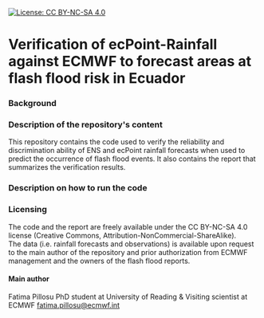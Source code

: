 [![License: CC BY-NC-SA 4.0](https://img.shields.io/badge/License-CC%20BY--NC--SA%204.0-lightgrey.svg)](https://creativecommons.org/licenses/by-nc-sa/4.0/)

# Verification of ecPoint-Rainfall against ECMWF to forecast areas at flash flood risk in Ecuador

### Background

### Description of the repository's content
This repository contains the code used to verify the reliability and discrimination ability of ENS and ecPoint rainfall forecasts when used to predict the occurrence of flash flood events.
It also contains the report that summarizes the verification results. 

### Description on how to run the code

### Licensing
The code and the report are freely available under the CC BY-NC-SA 4.0 license (Creative Commons, Attribution-NonCommercial-ShareAlike).  
The data (i.e. rainfall forecasts and observations) is available upon request to the main author of the repository and prior authorization from ECMWF management and the owners of the flash flood reports.

#### Main author
Fatima Pillosu
PhD student at University of Reading & Visiting scientist at ECMWF
fatima.pillosu@ecmwf.int

